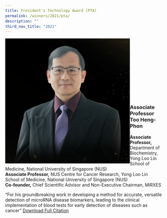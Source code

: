 ```yaml
---
title: President's Technology Award (PTA)
permalink: /winners/2021/pta/
description: ""
third_nav_title: "2021"
---
```

<img src="/images/Winners/2021/Too%20Heng%20Phon.png" alt="Associate Professor Too Heng-Phon" style="width:400px" align="left"/><br/><br/><br/><br/><br/><br/><br/><br/><br/><br/><br/>
### **Associate Professor Too Heng-Phon**
<b>Associate Professor,</b> Department of Biochemistry, Yong Loo Lin School of Medicine, National University of Singapore (NUS)<br> 
<b>Associate Professor,</b> NUS Centre for Cancer Research, Yong Loo Lin School of Medicine, National University of Singapore (NUS)<br> 
<b>Co-founder,</b> Chief Scientific Advisor and Non-Executive Chairman, MiRXES  

“For his groundbreaking work in developing a method for accurate, versatile detection of microRNA disease biomarkers, leading to the clinical implementation of blood tests for early detection of diseases such as cancer”
[Download Full Citation](/files/Winners/2021/PTA%202021_Prof%20Too%20Heng-Phon.pdf)